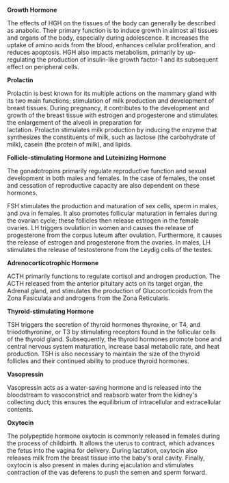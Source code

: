 **Growth Hormone**

The effects of HGH on the tissues of the body can generally be described as anabolic. Their primary function is to induce growth in almost all tissues and organs of the body, especially during adolescence. It increases the uptake of amino acids from the blood, enhances cellular proliferation, and reduces apoptosis. HGH also impacts metabolism, primarily by up-regulating the production of insulin-like growth factor-1 and its subsequent effect on peripheral cells.

**Prolactin**

Prolactin is best known for its multiple actions on the mammary gland with its two main functions; stimulation of milk production and development of breast tissues. During pregnancy, it contributes to the development and growth of the breast tissue with estrogen and progesterone and stimulates the enlargement of the alveoli in preparation for lactation. Prolactin stimulates milk production by inducing the enzyme that synthesizes the constituents of milk, such as lactose (the carbohydrate of milk), casein (the protein of milk), and lipids.

**Follicle-stimulating Hormone and Luteinizing Hormone**

The gonadotropins primarily regulate reproductive function and sexual development in both males and females. In the case of females, the onset and cessation of reproductive capacity are also dependent on these hormones.

FSH stimulates the production and maturation of sex cells, sperm in males, and ova in females. It also promotes follicular maturation in females during the ovarian cycle; these follicles then release estrogen in the female ovaries. LH triggers ovulation in women and causes the release of progesterone from the corpus luteum after ovulation. Furthermore, it causes the release of estrogen and progesterone from the ovaries. In males, LH stimulates the release of testosterone from the Leydig cells of the testes.

**Adrenocorticotrophic Hormone**

ACTH primarily functions to regulate cortisol and androgen production. The ACTH released from the anterior pituitary acts on its target organ, the Adrenal gland, and stimulates the production of Glucocorticoids from the Zona Fasiculata and androgens from the Zona Reticularis.

**Thyroid-stimulating Hormone**

TSH triggers the secretion of thyroid hormones thyroxine, or T4, and triiodothyronine, or T3 by stimulating receptors found in the follicular cells of the thyroid gland. Subsequently, the thyroid hormones promote bone and central nervous system maturation, increase basal metabolic rate, and heat production. TSH is also necessary to maintain the size of the thyroid follicles and their continued ability to produce thyroid hormones.

**Vasopressin**

Vasopressin acts as a water-saving hormone and is released into the bloodstream to vasoconstrict and reabsorb water from the kidney's collecting duct; this ensures the equilibrium of intracellular and extracellular contents.

**Oxytocin**

The polypeptide hormone oxytocin is commonly released in females during the process of childbirth. It allows the uterus to contract, which advances the fetus into the vagina for delivery. During lactation, oxytocin also releases milk from the breast tissue into the baby's oral cavity. Finally, oxytocin is also present in males during ejaculation and stimulates contraction of the vas deferens to push the semen and sperm forward.